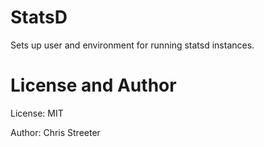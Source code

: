 StatsD
======

Sets up user and environment for running statsd instances.

License and Author
==================

License: MIT

Author: Chris Streeter
